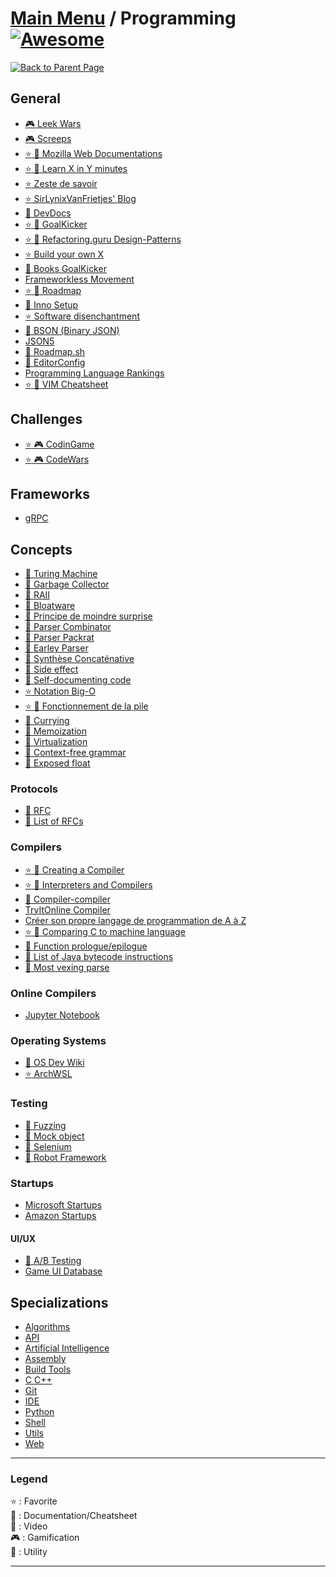 # [Main Menu](../README.md) / Programming [![Awesome](https://awesome.re/badge-flat.svg)](https://awesome.re)

[![Back to Parent Page](https://img.shields.io/badge/-Back_to_Parent_Page-blue?style=for-the-badge)](../README.md)

## General
- [:video_game: Leek Wars](https://leekwars.com/)
- [:video_game: Screeps](https://screeps.com/)
- [:star: :book: Mozilla Web Documentations](https://developer.mozilla.org/fr/)
- [:star: :book: Learn X in Y minutes](https://learnxinyminutes.com/)
- [:star: Zeste de savoir](https://zestedesavoir.com/)
- [:star: SirLynixVanFrietjes' Blog](https://sirlynixvanfrietjes.be/)
- [:book: DevDocs](https://devdocs.io/)
- [:star: :book: GoalKicker](https://goalkicker.com/)
- [:star: :book: Refactoring.guru Design-Patterns](https://refactoring.guru/design-patterns/catalog)
- [:star: Build your own X](https://github.com/danistefanovic/build-your-own-x)
- [:book: Books GoalKicker](https://books.goalkicker.com/)
- [Frameworkless Movement](https://www.frameworklessmovement.org/)
- [:star: :book: Roadmap](https://roadmap.sh/)
- [:wrench: Inno Setup](https://jrsoftware.org/isinfo.php)
- [:star: Software disenchantment](https://tonsky.me/blog/disenchantment/)
- [:book: BSON (Binary JSON)](https://bsonspec.org)
- [JSON5](https://json5.org)
- [:book: Roadmap.sh](https://roadmap.sh)
- [:wrench: EditorConfig](https://editorconfig.org)
- [Programming Language Rankings](https://plrank.com)
- [:star: :book: VIM Cheatsheet](https://vim.rtorr.com)

## Challenges
- [:star: :video_game: CodinGame](https://www.codingame.com/start)
- [:star: :video_game: CodeWars](https://www.codewars.com/)

## Frameworks
- [gRPC](https://grpc.io)

## Concepts
- [:book: Turing Machine](https://en.wikipedia.org/wiki/Turing_machine)
- [:book: Garbage Collector](https://en.wikipedia.org/wiki/Garbage_collection_(computer_science))
- [:book: RAII](https://fr.wikipedia.org/wiki/Resource_acquisition_is_initialization)
- [:book: Bloatware](https://fr.wikipedia.org/wiki/Bloatware)
- [:book: Principe de moindre surprise](https://fr.wikipedia.org/wiki/Principe_de_moindre_surprise)
- [:book: Parser Combinator](https://en.wikipedia.org/wiki/Parser_combinator)
- [:book: Parser Packrat](https://fr.m.wikipedia.org/wiki/Parser_packrat)
- [:book: Earley Parser](https://en.wikipedia.org/wiki/Earley_parser)
- [:book: Synthèse Concaténative](https://en.wikipedia.org/wiki/Concatenative_synthesis)
- [:book: Side effect](https://en.wikipedia.org/wiki/Side_effect_(computer_science))
- [:book: Self-documenting code](https://en.wikipedia.org/wiki/Self-documenting_code)
- [:star: Notation Big-O](https://www.jesuisundev.com/comprendre-la-notation-big-o-en-7-minutes/)
- [:star: :book: Fonctionnement de la pile](https://beta.hackndo.com/stack-introduction/)
- [:book: Currying](https://en.wikipedia.org/wiki/Currying)
- [:book: Memoization](https://en.wikipedia.org/wiki/Memoization)
- [:book: Virtualization](https://en.wikipedia.org/wiki/Virtualization)
- [:book: Context-free grammar](https://en.wikipedia.org/wiki/Context-free_grammar)
- [:wrench: Exposed float](https://float.exposed/)

### Protocols
- [:book: RFC](https://fr.wikipedia.org/wiki/Request_for_comments)
- [:book: List of RFCs](https://en.wikipedia.org/wiki/List_of_RFCs)

### Compilers
- [:star: :movie_camera: Creating a Compiler](https://www.youtube.com/playlist?list=PLzLzYGEbdY5n9ITKUqOuRjXkRU5tMW2Sd)
- [:star: :movie_camera: Interpreters and Compilers](https://www.youtube.com/watch?v=_C5AHaS1mOA)
- [:book: Compiler-compiler](https://en.wikipedia.org/wiki/Compiler-compiler)
- [TryItOnline Compiler](https://tio.run/)
- [Créer son propre langage de programmation de A à Z](https://totodu.net/Compilation/Compilation)
- [:star: :movie_camera: Comparing C to machine language](https://www.youtube.com/watch?v=yOyaJXpAYZQ)
- [:book: Function prologue/epilogue](https://en.wikipedia.org/wiki/Function_prologue)
- [:book: List of Java bytecode instructions](https://en.wikipedia.org/wiki/List_of_Java_bytecode_instructions)
- [:book: Most vexing parse](https://en.wikipedia.org/wiki/Most_vexing_parse)

### Online Compilers
- [Jupyter Notebook](https://jupyter.org)

### Operating Systems
- [:book: OS Dev Wiki](https://wiki.osdev.org/Main_Page)
- [:star: ArchWSL](https://github.com/yuk7/ArchWSL)

### Testing
- [:book: Fuzzing](https://en.wikipedia.org/wiki/Fuzzing)
- [:book: Mock object](https://en.wikipedia.org/wiki/Mock_object)
- [:wrench: Selenium](https://www.selenium.dev)
- [:wrench: Robot Framework](https://robotframework.org)

### Startups
- [Microsoft Startups](https://www.microsoft.com/en-us/startups)
- [Amazon Startups](https://aws.amazon.com/fr/startups/)

#### UI/UX
- [:book: A/B Testing](https://en.wikipedia.org/wiki/A/B_testing)
- [Game UI Database](https://www.gameuidatabase.com)

## Specializations
- [Algorithms](Algorithms/README.md)
- [API](API/README.md)
- [Artificial Intelligence](Artificial%20Intelligence/README.md)
- [Assembly](Assembly/README.md)
- [Build Tools](Build%20Tools/README.md)
- [C C++](C%20C++/README.md)
- [Git](Git/README.md)
- [IDE](IDE/README.md)
- [Python](Python/README.md)
- [Shell](Shell/README.md)
- [Utils](Utils/README.md)
- [Web](Web/README.md)

---

### Legend
:star: : Favorite\
:book: : Documentation/Cheatsheet\
:movie_camera: : Video\
:video_game: : Gamification\
:wrench: : Utility

---
